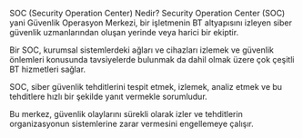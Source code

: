 SOC (Security Operation Center) Nedir?
Security Operation Center (SOC) yani Güvenlik Operasyon Merkezi, bir işletmenin BT altyapısını izleyen siber güvenlik uzmanlarından oluşan yerinde veya harici bir ekiptir. 

Bir SOC, kurumsal sistemlerdeki ağları ve cihazları izlemek ve güvenlik önlemleri konusunda tavsiyelerde bulunmak da dahil olmak üzere çok çeşitli BT hizmetleri sağlar.

SOC, siber güvenlik tehditlerini tespit etmek, izlemek, analiz etmek ve bu tehditlere hızlı bir şekilde yanıt vermekle sorumludur. 

Bu merkez, güvenlik olaylarını sürekli olarak izler ve tehditlerin organizasyonun sistemlerine zarar vermesini engellemeye çalışır.

